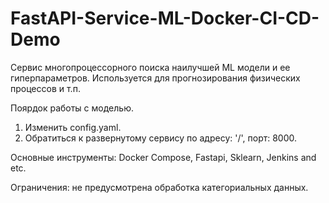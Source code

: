 # FastAPI-Service-ML-Docker-CI-CD-Demo
Сервис многопроцессорного поиска наилучшей ML модели и ее гиперпараметров.
Используется для прогнозирования физических процессов и т.п.

Поярдок работы с моделью.
1. Изменить config.yaml.
2. Обратиться к развернутому сервису по адресу: '/', порт: 8000.

Основные инструменты: Docker Compose, Fastapi, Sklearn, Jenkins and etc.

Ограничения: не предусмотрена обработка категориальных данных.
